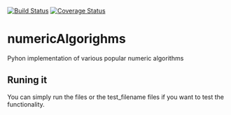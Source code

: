 [![Build Status](https://travis-ci.org/k-nut/numericAlgorithms.png?branch=master)](https://travis-ci.org/k-nut/numericAlgorithms)
[![Coverage Status](https://coveralls.io/repos/k-nut/numericAlgorithms/badge.png)](https://coveralls.io/r/k-nut/numericAlgorithms)

numericAlgorighms
=================

Pyhon implementation of various popular numeric algorithms


Runing it
---------
You can simply run the files or the test_filename files if you want to test the functionality.
